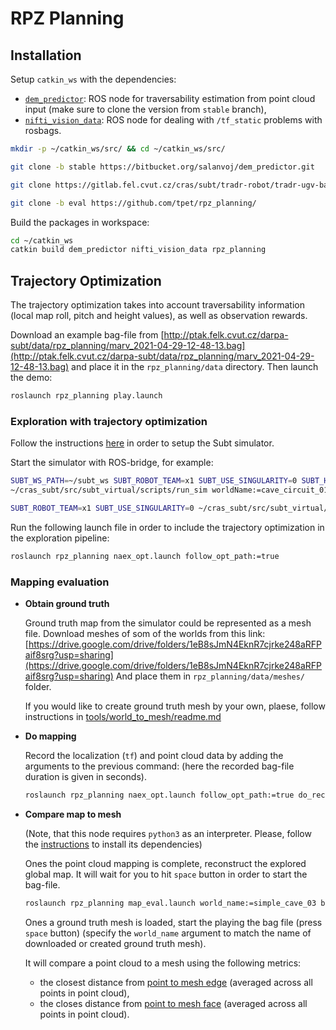 # RPZ Planning

## Installation

Setup `catkin_ws` with the dependencies:

- [`dem_predictor`](https://bitbucket.org/salanvoj/dem_predictor/src/stable/):
  ROS node for traversability estimation from point cloud input
  (make sure to clone the version from `stable` branch),
- [`nifti_vision_data`](https://gitlab.fel.cvut.cz/cras/subt/tradr-robot/tradr-ugv-base/-/tree/master/):
  ROS node for dealing with `/tf_static` problems with rosbags.

```bash
mkdir -p ~/catkin_ws/src/ && cd ~/catkin_ws/src/

git clone -b stable https://bitbucket.org/salanvoj/dem_predictor.git

git clone https://gitlab.fel.cvut.cz/cras/subt/tradr-robot/tradr-ugv-base/

git clone -b eval https://github.com/tpet/rpz_planning/
```

Build the packages in workspace:

```bash
cd ~/catkin_ws
catkin build dem_predictor nifti_vision_data rpz_planning
```

## Trajectory Optimization

The trajectory optimization takes into account traversability information
(local map roll, pitch and height values), as well as observation rewards.

Download an example bag-file
from [http://ptak.felk.cvut.cz/darpa-subt/data/rpz_planning/marv_2021-04-29-12-48-13.bag](http://ptak.felk.cvut.cz/darpa-subt/data/rpz_planning/marv_2021-04-29-12-48-13.bag)
and place it in the `rpz_planning/data` directory. Then launch the demo:

```bash
roslaunch rpz_planning play.launch
```

### Exploration with trajectory optimization

Follow the instructions [here](https://docs.google.com/document/d/1Jwnu1jSB3GD0ZptfKwZy1fdjjVrTzuNYB_ebzWgul9U/edit#heading=h.kliygify8hbn)
in order to setup the Subt simulator.

Start the simulator with ROS-bridge, for example:

```bash
SUBT_WS_PATH=~/subt_ws SUBT_ROBOT_TEAM=x1 SUBT_USE_SINGULARITY=0 SUBT_HEADLESS=1 \
~/cras_subt/src/subt_virtual/scripts/run_sim worldName:=cave_circuit_01

SUBT_ROBOT_TEAM=x1 SUBT_USE_SINGULARITY=0 ~/cras_subt/src/subt_virtual/scripts/run_bridge_all
```

Run the following launch file in order to include the trajectory optimization
in the exploration pipeline:

```bash
roslaunch rpz_planning naex_opt.launch follow_opt_path:=true
```

### Mapping evaluation

* **Obtain ground truth**
  
  Ground truth map from the simulator could be represented as a mesh file.
  Download meshes of som of the worlds from this link:
  [https://drive.google.com/drive/folders/1eB8sJmN4EknR7cjrke248aRFPaif8srg?usp=sharing](https://drive.google.com/drive/folders/1eB8sJmN4EknR7cjrke248aRFPaif8srg?usp=sharing)
  And place them in `rpz_planning/data/meshes/` folder.  

  If you would like to create ground truth mesh by your own,
  plaese, follow instructions in
  [tools/world_to_mesh/readme.md](https://github.com/tpet/rpz_planning/blob/eval/tools/world_to_mesh/readme.md)
  
* **Do mapping**

  Record the localization (`tf`) and point cloud data by adding the arguments to the previous command:
  (here the recorded bag-file duration is given in seconds).
  ```bash
  roslaunch rpz_planning naex_opt.launch follow_opt_path:=true do_recording:=true duration:=120
  ```
  
* **Compare map to mesh**
  
  (Note, that this node requires `python3` as an interpreter.
  Please, follow the
  [instructions](https://github.com/facebookresearch/pytorch3d/blob/master/INSTALL.md)
  to install its dependencies)

  Ones the point cloud mapping is complete, reconstruct the explored global map.
  It will wait for you to hit `space` button in order to start the bag-file.
  ```bash
  roslaunch rpz_planning map_eval.launch world_name:=simple_cave_03 bag:=<path/to/bag/file/bag_file_name>.bag
  ```
  Ones a ground truth mesh is loaded, start the playing the bag file (press `space` button)
  (specify the `world_name` argument to match the name of downloaded or created ground truth mesh).
  
  It will compare a point cloud to a mesh using the following metrics:
  - the closest distance from
    [point to mesh edge](https://pytorch3d.readthedocs.io/en/latest/modules/loss.html#pytorch3d.loss.point_mesh_edge_distance)
    (averaged across all points in point cloud),
  - the closes distance from
    [point to mesh face](https://pytorch3d.readthedocs.io/en/latest/modules/loss.html#pytorch3d.loss.point_mesh_face_distance)
    (averaged across all points in point cloud). 